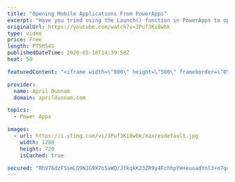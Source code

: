 ```yaml
---
title: "Opening Mobile Applications From PowerApps"
excerpt: "Have you tried using the Launch() function in PowerApps to open up a website but wished you could have it open up the actual app on your mobile device instead?  In this video, I walk you through how you can do that with PowerApps.  I'll show demos on how to open the native phone applications for Twitter,"
originalUrl: https://youtube.com/watch?v=3Puf3Ki8wbk
type: video
price: Free
length: PT5M54S
publishedDateTime: 2020-05-18T14:39:58Z
heat: 50

featuredContent: "<iframe width=\"800\" height=\"500\" frameborder=\"0\" src=\"https://www.youtube.com/embed/3Puf3Ki8wbk\" allow=\"accelerometer; autoplay; encrypted-media; gyroscope; picture-in-picture\" allowfullscreen></iframe>"

provider:
  name: April Dunnam
  domain: aprildunnam.com

topics:
  - Power Apps

images:
  - url: https://i.ytimg.com/vi/3Puf3Ki8wbk/maxresdefault.jpg
    width: 1280
    height: 720
    isCached: true

secured: "RhV76dzFSsmLQ9NJG9X7o5aWQ/JfkqkK23ZR9y4FchhpYH+euoadYnl3+n7qo5uGCxhBoNfC0QwtVaysBFo5yeL4w/kiX7CEMuJ3QLyv/imtArLrDyf+Pkpk/vkXXapa68aO2fjrk+6qLNgRK+9N6adS45zw4UJZ/cGAP8JIGBIkTI4WYzpMdQT5/v4gTcfsMwd9xuel5wjW1jvR82V9WOgG8PfpKREYRraP3k2rAzxZSlyFDNYPBTtOAxyuVKwEo8EBTb6jYVGSigQwV5icPici8YRYjmTz11Jq22gXketkIjVleHfe6nXHosqP6G50sbkEPBJBl416dRER6MPQHr+Y094Gcyrzc/qms9/m2VOac6a+2kj4Z3OeTnUev8BKVRiAX929TFdCFKzBaPL6p1oElvquLSDxSJNhOmwiRZY=;FTrv/ZnhT5AneRJJwNKD4Q=="
---
```


